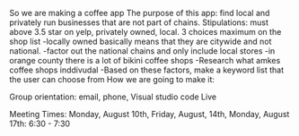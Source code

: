 So we are making a coffee app
The purpose of this app: find local and privately run businesses that are not part of chains. 
	Stipulations: must above 3.5 star on yelp, privately owned, local. 3 choices maximum on the shop list
			-locally owned basically means that they are citywide and not national.
			-factor out the national chains and only include local stores
			-in orange county there is a lot of bikini coffee shops
			-Research what amkes coffee shops inddivudal
				-Based on these factors, make a keyword list that the user can choose from
How we are going to make it: 

Group orientation: email, phone, Visual studio code Live

Meeting Times: Monday, August 10th, Friday, August, 14th, Monday, August 17th: 6:30 - 7:30
